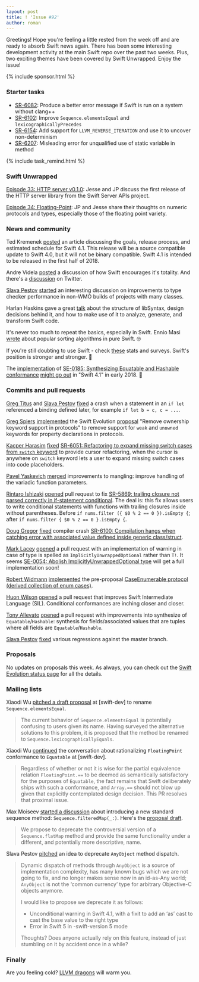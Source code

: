 ```yaml
---
layout: post
title: ! 'Issue #92'
author: roman
---
```


Greetings! Hope you're feeling a little rested from the week off and are ready to absorb Swift news again. There has been some interesting development activity at the main Swift repo over the past two weeks. Plus, two exciting themes have been covered by Swift Unwrapped. Enjoy the issue!

<!--excerpt-->

{% include sponsor.html %}

### Starter tasks

* [SR-6082](https://bugs.swift.org/browse/SR-6082): Produce a better error message if Swift is run on a system without clang++
* [SR-6102](https://bugs.swift.org/browse/SR-6102): Improve `Sequence.elementsEqual` and `lexicographicallyPrecedes`
* [SR-6154](https://bugs.swift.org/browse/SR-6154): Add support for `LLVM_REVERSE_ITERATION` and use it to uncover non-determinism
* [SR-6207](https://bugs.swift.org/browse/SR-6207): Misleading error for unqualified use of static variable in method

{% include task_remind.html %}

### Swift Unwrapped

[Episode 33: HTTP server v0.1.0](https://spec.fm/podcasts/swift-unwrapped/89166): Jesse and JP discuss the first release of the HTTP server library from the Swift Server APIs project.

[Episode 34: Floating-Point](https://spec.fm/podcasts/swift-unwrapped/91615): JP and Jesse share their thoughts on numeric protocols and types, especially those of the floating point variety.

### News and community

Ted Kremenek [posted](https://swift.org/blog/swift-4-1-release-process/) an article discussing the goals, release process, and estimated schedule for Swift 4.1. This release will be a source compatible update to Swift 4.0, but it will not be binary compatible. Swift 4.1 is intended to be released in the first half of 2018.

Andre Videla [posted](https://medium.com/@andre_videla/total-programming-in-swift-526508c12a74) a discussion of how Swift encourages it's totality. And there's a [discussion](https://twitter.com/clattner_llvm/status/918885734890663937) on Twitter.

[Slava Pestov](https://twitter.com/slava_pestov) [started](https://twitter.com/slava_pestov/status/922357520819134465) an interesting discussion on improvements to type checker performance in non-WMO builds of projects with many classes.

Harlan Haskins gave a great [talk](academy.realm.io/posts/improving-swift-tools-with-libsyntax-try-swift-haskin-2017/) about the structure of libSyntax, design decisions behind it, and how to make use of it to analyze, generate, and transform Swift code.

It's never too much to repeat the basics, especially in Swift. Ennio Masi [wrote](https://medium.com/@EnnioMa/back-to-the-fundamentals-sorting-algorithms-in-swift-from-scratch-fccf8a3daea3) about popular sorting algorithms in pure Swift. 🤓

If you're still doubting to use Swift - check [these](https://medium.com/@guydaher/what-stats-and-surveys-are-saying-about-swift-in-2017-7e21dcce1f8b) stats and surveys. Swift's position is stronger and stronger. 💪

The [implementation](github.com/apple/swift/pull/9619) of [SE-0185: Synthesizing Equatable and Hashable conformance](https://github.com/apple/swift-evolution/blob/master/proposals/0185-synthesize-equatable-hashable.md) [might go out](https://github.com/apple/swift/pull/9619#issuecomment-336746025) in "Swift 4.1" in early 2018. 🎉

### Commits and pull requests

[Greg Titus](https://github.com/gregomni) and [Slava Pestov](https://github.com/slavapestov) [fixed](https://github.com/apple/swift/pull/12440) a crash when a statement in an `if let` referenced a binding defined later, for example `if let b = c, c = ...`.

[Greg Spiers](https://github.com/gspiers) [implemented](https://github.com/apple/swift/pull/11744) the Swift Evolution [proposal](https://github.com/apple/swift-evolution/pull/707) "Remove ownership keyword support in protocols" to remove support for `weak` and `unowned` keywords for property declarations in protocols.

[Kacper Harasim](https://github.com/Kacper20) [fixed](https://github.com/apple/swift/pull/12281) [SR-6051: Refactoring to expand missing switch cases from `switch` keyword](https://bugs.swift.org/browse/SR-6051) to provide cursor refactoring, when the cursor is anywhere on `switch` keyword lets a user to expand missing switch cases into code placeholders.

[Pavel Yaskevich](https://github.com/xedin) [merged](https://github.com/apple/swift/pull/12482) improvements to mangling: improve handling of the variadic function parameters.

[Rintaro Ishizaki](https://github.com/rintaro) [opened](https://github.com/apple/swift/pull/12457) pull request to fix [SR-5869: trailing closure not parsed correctly in if-statement conditional](https://bugs.swift.org/browse/SR-5869). The deal is: this fix allows users to write conditional statements with functions with trailing closures inside without parentheses. Before `if nums.filter ({ $0 % 2 == 0 }).isEmpty {`; after `if nums.filter { $0 % 2 == 0 }.isEmpty {`.

[Doug Gregor](https://github.com/DougGregor) [fixed](https://github.com/apple/swift/pull/12633) compiler crash [SR-6100: Compilation hangs when catching error with associated value defined inside generic class/struct](https://bugs.swift.org/browse/SR-6100).

[Mark Lacey](https://github.com/rudkx) [opened](https://github.com/apple/swift/pull/12631) a pull request with an implementation of warning in case of type is spelled as `ImplicitlyUnwrappedOptional` rather than `T!`. It seems [SE-0054: Abolish ImplicitlyUnwrappedOptional type](https://github.com/apple/swift-evolution/blob/master/proposals/0054-abolish-iuo.md) will get a full implementation soon!

[Robert Widmann](https://github.com/CodaFi) [implemented](https://github.com/apple/swift-evolution/pull/114) the pre-proposal [CaseEnumerable protocol (derived	collection of enum cases)](https://lists.swift.org/pipermail/swift-evolution/Week-of-Mon-20160111/006876.html).

[Huon Wilson](https://github.com/huonw) [opened](https://github.com/apple/swift/pull/12430) a pull request that improves Swift Intermediate Language (SIL). Conditional conformances are inching closer and closer.

[Tony Allevato](https://github.com/allevato) [opened](https://github.com/apple/swift/pull/12598) a pull request with improvements into synthesize of `Equatable`/`Hashable`: synthesis for fields/associated values that are tuples where all fields are `Equatable`/`Hashable`.

[Slava Pestov](https://twitter.com/slava_pestov) [fixed](https://github.com/apple/swift/pull/12595) various regressions against the master branch.

### Proposals

No updates on proposals this week. As always, you can check out the [Swift Evolution status page](https://apple.github.io/swift-evolution/) for all the details.

### Mailing lists

Xiaodi Wu [pitched a draft proposal](https://lists.swift.org/pipermail/swift-evolution/Week-of-Mon-20171009/040362.html) at [swift-dev] to rename `Sequence.elementsEqual`.

> The current behavior of `Sequence.elementsEqual` is potentially confusing to
> users given its name. Having surveyed the alternative solutions to this
> problem, it is proposed that the method be renamed to
> `Sequence.lexicographicallyEquals`.

Xiaodi Wu [continued](https://lists.swift.org/pipermail/swift-dev/Week-of-Mon-20171016/005629.html) the conversation about rationalizing `FloatingPoint` conformance to `Equatable` at [swift-dev].

> Regardless of whether or not
> it is wise for the partial equivalence relation `FloatingPoint.==` to be
> deemed as semantically satisfactory for the purposes of `Equatable`, the
> fact remains that Swift deliberately ships with such a conformance, and
> `Array.==` should not blow up given that explicitly contemplated design
> decision. This PR resolves that proximal issue.

Max Moiseev [started a discussion](https://lists.swift.org/pipermail/swift-evolution/Week-of-Mon-20171023/040609.html) about introducing a new standard sequence method: `Sequence.filteredMap(_:)`. Here's the [proposal draft](https://gist.github.com/moiseev/2f36376c8ef4c2b1273cff0bfd9c3b95).

> We propose to deprecate the controversial version of a `Sequence.flatMap` method and provide the same functionality under a different, and potentially more descriptive, name.

Slava Pestov [pitched](https://lists.swift.org/pipermail/swift-evolution/Week-of-Mon-20171023/040641.html) an idea to deprecate `AnyObject` method dispatch.

> Dynamic dispatch of methods through `AnyObject` is a source of implementation complexity, has many known bugs which we are not going to fix, and no longer makes sense now in an id-as-Any world; `AnyObject` is not the ‘common currency’ type for arbitrary Objective-C objects anymore.
>
> I would like to propose we deprecate it as follows:
>
> - Unconditional warning in Swift 4.1, with a fixit to add an ‘as’ cast to cast the base value to the right type
> - Error in Swift 5 in -swift-version 5 mode
>
> Thoughts? Does anyone actually rely on this feature, instead of just stumbling on it by accident once in a while?

### Finally

Are you feeling cold? [LLVM dragons](https://twitter.com/llvmorg/status/920046402360696832) will warm you.

